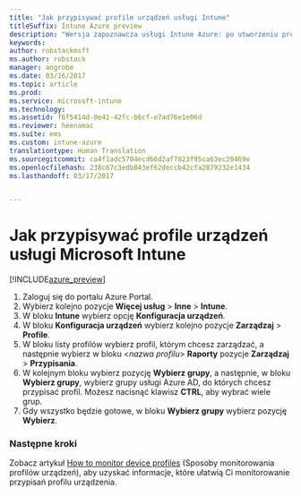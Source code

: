 ```yaml
---
title: "Jak przypisywać profile urządzeń usługi Intune"
titleSuffix: Intune Azure preview
description: "Wersja zapoznawcza usługi Intune Azure: po utworzeniu profilu urządzenia przy użyciu usługi Intune zapoznaj się z tym tematem, aby dowiedzieć się, jak przypisać profil do urządzeń."
keywords: 
author: robstackmsft
ms.author: robstack
manager: angrobe
ms.date: 03/16/2017
ms.topic: article
ms.prod: 
ms.service: microsoft-intune
ms.technology: 
ms.assetid: f6f5414d-0e41-42fc-b6cf-e7ad76e1e06d
ms.reviewer: heenamac
ms.suite: ems
ms.custom: intune-azure
translationtype: Human Translation
ms.sourcegitcommit: ca4f1adc5704ecd66d2af7823f95ca63ec20469e
ms.openlocfilehash: 238c67c3edb843ef62deccb42cfa2879232e1434
ms.lasthandoff: 03/17/2017


---
```


# <a name="how-to-assign-microsoft-intune-device-profiles"></a>Jak przypisywać profile urządzeń usługi Microsoft Intune

[!INCLUDE[azure_preview](../includes/azure_preview.md)]


1. Zaloguj się do portalu Azure Portal.
2. Wybierz kolejno pozycje **Więcej usług** > **Inne** > **Intune**.
3. W bloku **Intune** wybierz opcję **Konfiguracja urządzeń**.
1. W bloku **Konfiguracja urządzeń** wybierz kolejno pozycje **Zarządzaj** > **Profile**.
2. W bloku listy profilów wybierz profil, którym chcesz zarządzać, a następnie wybierz w bloku <*nazwa profilu*> **Raporty** pozycje **Zarządzaj** > **Przypisania**.
3. W kolejnym bloku wybierz pozycję **Wybierz grupy**, a następnie, w bloku **Wybierz grupy**, wybierz grupy usługi Azure AD, do których chcesz przypisać profil. Możesz nacisnąć klawisz **CTRL**, aby wybrać wiele grup.
4. Gdy wszystko będzie gotowe, w bloku **Wybierz grupy** wybierz pozycję **Wybierz**.

### <a name="next-steps"></a>Następne kroki
Zobacz artykuł [How to monitor device profiles](how-to-monitor-device-profiles.md) (Sposoby monitorowania profilów urządzeń), aby uzyskać informacje, które ułatwią Ci monitorowanie przypisań profilu urządzenia.

